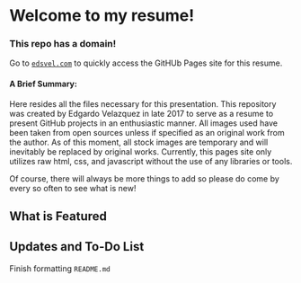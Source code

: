 # Welcome to my resume!
### This repo has a domain!
Go to [`edsvel.com`](https://batman808401.github.io/Resume/) to quickly access the GitHUb Pages site for this resume.
#### A Brief Summary:
Here resides all the files necessary for this presentation. This repository was created by Edgardo Velazquez in late 2017 to serve as a resume to present GitHub projects in an enthusiastic manner. All images used have been taken from open sources unless if specified as an original work from the author. As of this moment, all stock images are temporary and will inevitably be replaced by original works. Currently, this pages site only utilizes raw html, css, and javascript without the use of any libraries or tools.

Of course, there will always be more things to add so please do come by every so often to see what is new!
## What is Featured
## Updates and To-Do List
Finish formatting `README.md`